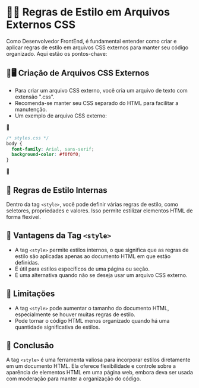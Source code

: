 # 🎨📂 Regras de Estilo em Arquivos Externos CSS

Como Desenvolvedor FrontEnd, é fundamental entender como criar e aplicar regras de estilo em arquivos CSS externos para manter seu código organizado. Aqui estão os pontos-chave:

## 📄🖥️ **Criação de Arquivos CSS Externos**

- Para criar um arquivo CSS externo, você cria um arquivo de texto com extensão ".css".
- Recomenda-se manter seu CSS separado do HTML para facilitar a manutenção.
- Um exemplo de arquivo CSS externo:

📌

  ```css
  /* styles.css */
  body {
    font-family: Arial, sans-serif;
    background-color: #f0f0f0;
  }
```

📌

## 📜 Regras de Estilo Internas

Dentro da tag `<style>`, você pode definir várias regras de estilo, como seletores, propriedades e valores. Isso permite estilizar elementos HTML de forma flexível.

## 🌟 Vantagens da Tag `<style>`

- A tag `<style>` permite estilos internos, o que significa que as regras de estilo são aplicadas apenas ao documento HTML em que estão definidas.
- É útil para estilos específicos de uma página ou seção.
- É uma alternativa quando não se deseja usar um arquivo CSS externo.

## 🚫 Limitações

- A tag `<style>` pode aumentar o tamanho do documento HTML, especialmente se houver muitas regras de estilo.
- Pode tornar o código HTML menos organizado quando há uma quantidade significativa de estilos.

## 🏁 Conclusão

A tag `<style>` é uma ferramenta valiosa para incorporar estilos diretamente em um documento HTML. Ela oferece flexibilidade e controle sobre a aparência de elementos HTML em uma página web, embora deva ser usada com moderação para manter a organização do código.
